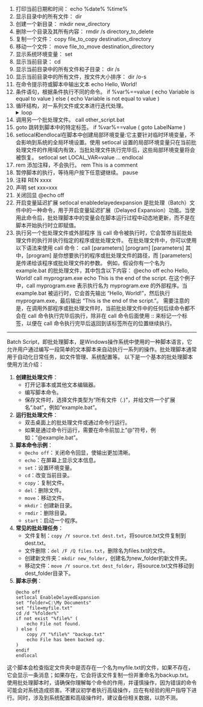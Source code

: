 1. 打印当前日期和时间：
echo %date% %time%
2. 显示目录中的所有文件：
dir
3. 创建一个新目录：
mkdir new_directory
4. 删除一个目录及其所有内容：
rmdir /s directory_to_delete
5. 复制一个文件：
copy file_to_copy destination_directory
6. 移动一个文件：
move file_to_move destination_directory
7. 显示系统环境变量：
set
8. 显示当前目录：
cd
9. 显示当前目录中的所有文件和子目录：
dir /s
10. 显示当前目录中的所有文件，按文件大小排序：
dir /o-s
11. 在命令提示符或脚本中输出文本
echo Hello, World!
12. 条件语句，根据条件执行不同的命令。
if %var%==value (
    echo Variable is equal to value
) else (
    echo Variable is not equal to value
)
13. 循环结构，对一系列文件或文本进行迭代处理。
    <details>
    <summary>loop</summary>
    <pre><code>
        for %%G in (*.txt) do (
            echo Processing file: %%G
        )
        BatchScript 的循环语法主要包括 FOR 和 DO 循环。以下是如何使用这些循环语法的详细说明：
        1. FOR 循环
            FOR 循环的基本语法如下：
            ```
            for /l %i in (start, end) do
                command
            ```
            其中，%i 是循环变量，start 和 end 是数字，表示循环的范围。command 是循环体，表示在循环中需要执行的命令。
            示例：求 1 到 10 的和
            ```
            for /l %i in (1, 10) do (
                echo %i
                )
            ```
            输出结果：
            ```
            1
            2
            3
            4
            5
            6
            7
            8
            9
            10
            ```
        2. DO 循环
        DO 循环的基本语法如下：
        ```
        do command
            until /b condition
        ```
        其中，command 是需要循环执行的命令，condition 是循环结束的条件。
        示例：使用 DO 循环实现 1 到 10 的乘法表
        ```
        echo off
        do /b %i in (1, 10) do (
            echo %i*%i=%i
        )
        ```
        输出结果：
        ```
        1*1=1
        1*2=2
        1*3=3
        1*4=4
        1*5=5
        1*6=6
        1*7=7
        1*8=8
        1*9=9
        1*10=10
        ```
        以上就是 BatchScript 中循环语法的使用方法。在实际编写脚本时，可以根据需要灵活运用这些循环语法来完成各种任务。
    </code></pre>
    </details> 
14. 调用另一个批处理文件。
call other_script.bat
15. goto 跳转到脚本中的特定标签。
if %var%==value (
    goto LabelName
)
16. setlocal和endlocal在脚本中创建局部环境变量:它主要针对临时环境变量，不会影响到系统的全局环境设置。使用 setlocal 设置的局部环境变量只在当前批处理文件的作用域内有效，当批处理文件执行完毕后，这些局部环境变量将会被恢复。
setlocal
set LOCAL_VAR=value
...
endlocal
17. rem 添加注释，不会执行。
rem This is a comment
18. 暂停脚本的执行，等待用户按下任意键继续。
pause
19. 注释
REN xxxx
20. 声明
set xxx=xxx
21. 关闭回显
@echo off
22. 开启变量延迟扩展
setlocal enabledelayedexpansion 是批处理（Batch）文件中的一种命令，用于开启变量延迟扩展（Delayed Expansion）功能。当使用此命令后，批处理脚本中的变量会在脚本运行过程中动态地更新，而不是在脚本开始执行时立即赋值。
21. 执行另一个批处理文件或外部程序
当 call 命令被执行时，它会暂停当前批处理文件的执行并执行指定的程序或批处理文件。
    在批处理文件中，你可以使用以下语法来使用 call 命令：
    call [parameters] [program] [parameters]
    其中，[program] 是你想要执行的程序或批处理文件的路径，而 [parameters] 是传递给该程序或批处理文件的参数。
    例如，假设你有一个名为 example.bat 的批处理文件，其中包含以下内容：
    @echo off
    echo Hello, World!
    call myprogram.exe
    echo This is the end of the script.
    在这个例子中，call myprogram.exe 表示执行名为 myprogram.exe 的外部程序。当 example.bat 被运行时，它会首先输出 “Hello, World!”，然后执行 myprogram.exe，最后输出 “This is the end of the script.”。
    需要注意的是，在调用外部程序或批处理文件时，当前批处理文件中的任何后续命令都不会在 call 命令执行完毕后执行，除非在 call 命令后面使用 :: 来标记一个标签，以便在 call 命令执行完毕后返回到该标签所在的位置继续执行。



-----------------------------------------------------------------------------------------------------------------------------------------------------------

 Batch Script，即批处理脚本，是Windows操作系统中使用的一种脚本语言，它允许用户通过编写一段简单的文本脚本来自动执行一系列的操作。批处理脚本通常用于自动化日常任务，如文件管理、系统配置等。
以下是一个基本的批处理脚本使用方法介绍：
1. **创建批处理文件**：
   - 打开记事本或其他文本编辑器。
   - 编写脚本命令。
   - 保存文件时，选择文件类型为“所有文件（*.*)”，并给文件一个扩展名“.bat”，例如“example.bat”。
2. **运行批处理文件**：
   - 双击桌面上的批处理文件或通过命令行运行。
   - 如果是通过命令行运行，需要在命令前加上“@”符号，例如：“@example.bat”。
3. **脚本命令示例**：
   - `@echo off`：关闭命令回显，使输出更加清晰。
   - `echo`：在屏幕上显示文本信息。
   - `set`：设置环境变量。
   - `cd`：改变当前目录。
   - `copy`：复制文件。
   - `del`：删除文件。
   - `move`：移动文件。
   - `mkdir`：创建新目录。
   - `rmdir`：删除目录。
   - `start`：启动一个程序。
4. **常见的批处理任务**：
   - 文件复制：`copy /Y source.txt dest.txt`，将source.txt文件复制到dest.txt。
   - 文件删除：`del /F /Q files.txt`，删除名为files.txt的文件。
   - 创建新文件夹：`mkdir new_folder`，创建名为new_folder的新文件夹。
   - 移动文件：`move /Y source.txt dest_folder`，将source.txt文件移动到dest_folder目录下。
5. **脚本示例**：
   ```batch
   @echo off
   setlocal EnableDelayedExpansion
   set "folder=C:\My Documents"
   set "file=myfile.txt"
   cd /d "%folder%"
   if not exist "%file%" (
       echo File not found.
   ) else (
       copy /Y "%file%" "backup.txt"
       echo File has been backed up.
   )
   endif
   endlocal
   ```
这个脚本会检查指定文件夹中是否存在一个名为myfile.txt的文件，如果不存在，它会显示一条消息；如果存在，它会将该文件复制一份并重命名为backup.txt。
使用批处理脚本时，请确保你理解每个命令的作用，并谨慎操作，因为错误的命令可能会对系统造成损害。不建议初学者执行高级操作，应在有经验的用户指导下进行。同时，涉及到系统配置和高级操作时，建议备份相关数据，以防不测。